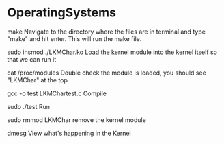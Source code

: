 # OperatingSystems

make 							Navigate to the directory where the files are in terminal and type "make" and hit enter. 
								This will run the make file.
                                
sudo insmod ./LKMChar.ko		Load the kernel module into the kernel itself so that we can run it

cat /proc/modules				Double check the module is loaded, you should see "LKMChar" at the top

gcc -o test	LKMChartest.c		Compile

sudo ./test						Run

sudo rmmod LKMChar 				remove the kernel module

dmesg							View what's happening in the Kernel